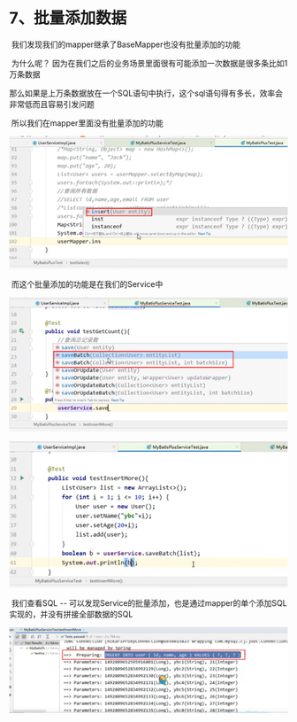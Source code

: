 # 7、批量添加数据



​		我们发现我们的mapper继承了BaseMapper也没有批量添加的功能

​	为什么呢？ 因为在我们之后的业务场景里面很有可能添加一次数据是很多条比如1万条数据

​	那么如果是上万条数据放在一个SQL语句中执行，这个sql语句得有多长，效率会非常低而且容易引发问题



​	所以我们在mapper里面没有批量添加的功能

![1697944571713](../../.vuepress/public/images/1697944571713.png)



​	而这个批量添加的功能是在我们的Service中

![1697944650737](../../.vuepress/public/images/1697944650737.png)



![1697944817514](../../.vuepress/public/images/1697944817514.png)



​	我们查看SQL -- 可以发现Service的批量添加，也是通过mapper的单个添加SQL实现的，并没有拼接全部数据的SQL

![1697944892889](../../.vuepress/public/images/1697944892889.png)











































